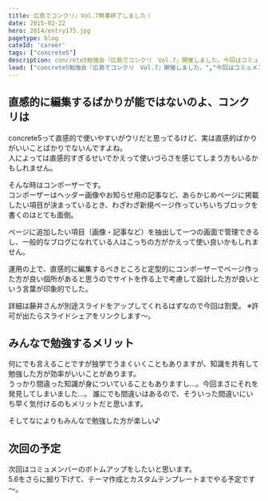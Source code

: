 ```yaml
---
title: 広島でコンクリ』Vol.7無事終了しました！
date: 2015-02-22
hero: 2014/entry175.jpg
pagetype: blog
cateId: 'career'
tags: ["concrete5"]
description: concrete5勉強会『広島でコンクリ　Vol.7』開催しました。今回はコミュメンバーにページタイプとコンポーザーと制作事例についてお話をしてもらいました！忙しい中構成、資料づくりありがとうございます。
lead: ["concrete5勉強会『広島でコンクリ　Vol.7』開催しました。","今回はコミュメンバーにページタイプとコンポーザーと制作事例についてお話をしてもらいました！忙しい中構成、資料づくりありがとうございます。"]
---
```

## 直感的に編集するばかりが能ではないのよ、コンクリは
concrete5って直感的で使いやすいがウリだと思ってるけど、実は直感的ばかりがいいことばかりでないんですよね。<br>
人によっては直感的すぎるせいでかえって使いづらさを感じてしまう方もいるかもしれません。

そんな時はコンポーザーです。<br>
コンポーザーはヘッダー画像やお知らせ用の記事など、あらかじめページに掲載したい項目が決まっているとき、わざわざ新規ページ作っていちいちブロックを書くのはとても面倒。

ページに追加したい項目（画像・記事など）を抽出して一つの画面で管理できるし、一般的なブログになれている人はこっちの方がかえって使い良いかもしれません。

運用の上で、直感的に編集するべきところと定型的にコンポーザーでページ作った方が良い個所があると思うのでサイトを作る上で考慮して設計した方が良いという言葉が印象的でした。

詳細は藤井さんが別途スライドをアップしてくれるはずなので今回は割愛。
※許可が出たらスライドシェアをリンクします～。

## みんなで勉強するメリット
何にでも言えることですが独学でうまくいくこともありますが、知識を共有して勉強した方が効率がいいことがあります。<br>
うっかり間違った知識が身についていることもありますし…。今回まさにそれを発見してしまいました…。
誰にでも間違いはあるので、そういった間違いにいち早く気付けるのもメリットだと思います。

そしてなによりもみんなで勉強した方が楽しい♪

## 次回の予定
次回はコミュメンバーのボトムアップをしたいと思います。<br>
5.6をさらに掘り下げて、テーマ作成とカスタムテンプレートまでやる予定です～。
